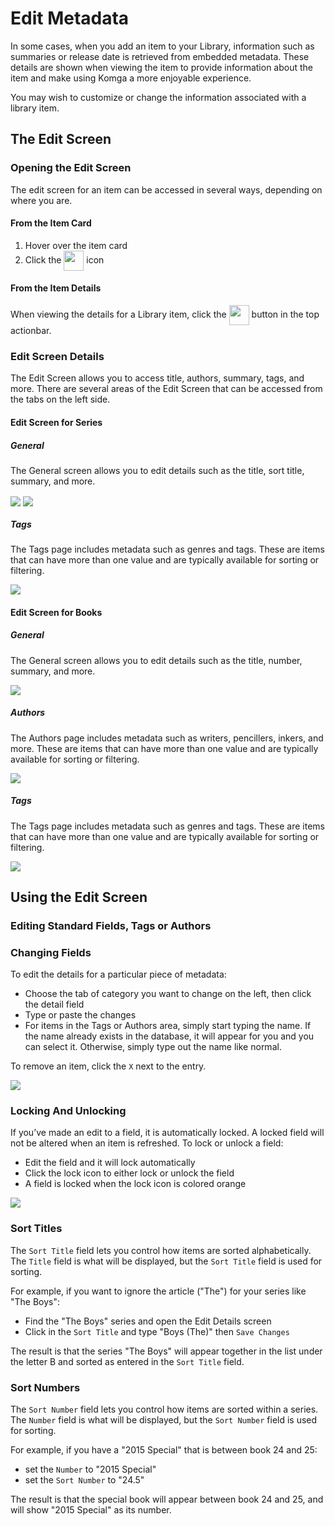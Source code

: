 # Edit Metadata

In some cases, when you add an item to your Library, information such as summaries or release date is retrieved from embedded metadata. These details are shown when viewing the item to provide information about the item and make using Komga a more enjoyable experience.

You may wish to customize or change the information associated with a library item.

## The Edit Screen

### Opening the Edit Screen

The edit screen for an item can be accessed in several ways, depending on where you are.

#### From the Item Card

1. Hover over the item card
2. Click the <img src="/assets/media/guides/edit-icon.png" style="vertical-align: middle" height="32" /> icon

#### From the Item Details

When viewing the details for a Library item, click the <img src="/assets/media/guides/edit-icon.png" style="vertical-align: middle" height="32" /> button in the top actionbar.

### Edit Screen Details

The Edit Screen allows you to access title, authors, summary, tags, and more. There are several areas of the Edit Screen that can be accessed from the tabs on the left side.

#### Edit Screen for Series

##### General

The General screen allows you to edit details such as the title, sort title, summary, and more.

<img src="/assets/media/guides/edit-metadata/edit-series-general-2.png" style="vertical-align: middle;max-height:300px" />
<img src="/assets/media/guides/edit-metadata/edit-series-general-2.png" style="vertical-align: middle;max-height:300px" />

##### Tags

The Tags page includes metadata such as genres and tags. These are items that can have more than one value and are typically available for sorting or filtering.

<img src="/assets/media/guides/edit-metadata/edit-series-tags.png" style="vertical-align: middle;max-height:300px" />

#### Edit Screen for Books

##### General

The General screen allows you to edit details such as the title, number, summary, and more.

<img src="/assets/media/guides/edit-metadata/edit-book-general.png" style="vertical-align: middle;max-height:300px" />

##### Authors

The Authors page includes metadata such as writers, pencillers, inkers, and more. These are items that can have more than one value and are typically available for sorting or filtering.

<img src="/assets/media/guides/edit-metadata/edit-book-authors.png" style="vertical-align: middle;max-height:300px" />

##### Tags

The Tags page includes metadata such as genres and tags. These are items that can have more than one value and are typically available for sorting or filtering.

<img src="/assets/media/guides/edit-metadata/edit-book-tags.png" style="vertical-align: middle;max-height:300px" />

## Using the Edit Screen

### Editing Standard Fields, Tags or Authors

### Changing Fields

To edit the details for a particular piece of metadata:

- Choose the tab of category you want to change on the left, then click the detail field
- Type or paste the changes
- For items in the Tags or Authors area, simply start typing the name. If the name already exists in the database, it will appear for you and you can select it. Otherwise, simply type out the name like normal.

To remove an item, click the `X` next to the entry.

<img src="/assets/media/guides/edit-metadata/author-chip.png" style="vertical-align: middle;max-height:80px" />

### Locking And Unlocking

If you’ve made an edit to a field, it is automatically locked. A locked field will not be altered when an item is refreshed. To lock or unlock a field:

- Edit the field and it will lock automatically
- Click the lock icon to either lock or unlock the field
- A field is locked when the lock icon is colored orange

<img src="/assets/media/guides/edit-metadata/locked-field.png" style="vertical-align: middle;max-height:80px" />

### Sort Titles

The `Sort Title` field lets you control how items are sorted alphabetically. The `Title` field is what will be displayed, but the `Sort Title` field is used for sorting.

For example, if you want to ignore the article ("The") for your series like "The Boys":

- Find the "The Boys" series and open the Edit Details screen
- Click in the `Sort Title` and type "Boys (The)" then `Save Changes`

The result is that the series "The Boys" will appear together in the list under the letter B and sorted as entered in the `Sort Title` field.

### Sort Numbers

The `Sort Number` field lets you control how items are sorted within a series. The `Number` field is what will be displayed, but the `Sort Number` field is used for sorting.

For example, if you have a "2015 Special" that is between book 24 and 25:

- set the `Number` to "2015 Special"
- set the `Sort Number` to "24.5"

The result is that the special book will appear between book 24 and 25, and will show "2015 Special" as its number.